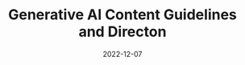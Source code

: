 ---
layout: post
title: Generative AI Content Guidelines and Directon
date: 2022-12-07
category: Livestream
description: Guidelines, best practices and creative directon
redirect: https://www.behance.net/videos/d5886b09-7fa7-4c0e-8a27-0d4b9451884a/Submitting-and-selling-generative-AI-images-on-Adobe-Stock-with-Mat-Hayward-and-Shea-Molloy-EN
---